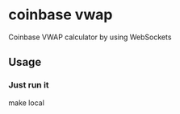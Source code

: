 # coinbase vwap

Coinbase VWAP calculator by using WebSockets

## Usage

### Just run it

make local